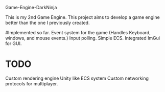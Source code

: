 Game-Engine-DarkNinja


This is my 2nd Game Engine. This project aims to develop a game engine better than the one I previously created.

#Implemented so far.
Event system for the game (Handles Keyboard, windows, and mouse events.)
Input polling.
Simple ECS.
Integrated ImGui for GUI.

# TODO
Custom rendering engine
Unity like ECS system
Custom networking protocols for multiplayer.